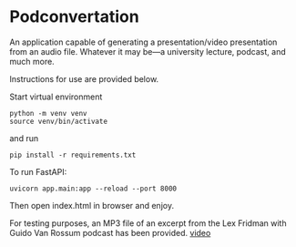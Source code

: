 # Podconvertation

An application capable of generating a presentation/video presentation from an audio file. Whatever it may be—a university lecture, podcast, and much more.


Instructions for use are provided below.

Start virtual environment
```
python -m venv venv
source venv/bin/activate
```
and run
```
pip install -r requirements.txt
```

To run FastAPI:
```
uvicorn app.main:app --reload --port 8000
```
Then open index.html in browser and enjoy.

For testing purposes, an MP3 file of an excerpt from the Lex Fridman with Guido Van Rossum podcast has been provided. [video](https://youtu.be/F2Mx-u7auUs?si=cHiRZ4nmOtuR8OqH)